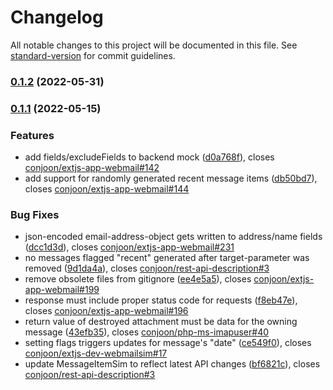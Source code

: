 # Changelog

All notable changes to this project will be documented in this file. See [standard-version](https://github.com/conventional-changelog/standard-version) for commit guidelines.

### [0.1.2](https://github.com/conjoon/extjs-dev-webmailsim/compare/v0.1.1...v0.1.2) (2022-05-31)

### [0.1.1](https://github.com/conjoon/extjs-dev-webmailsim/compare/v0.1.0...v0.1.1) (2022-05-15)


### Features

* add fields/excludeFields to backend mock ([d0a768f](https://github.com/conjoon/extjs-dev-webmailsim/commit/d0a768fbd1c9e8996067f1fca2c0aa45dbaf98dc)), closes [conjoon/extjs-app-webmail#142](https://github.com/conjoon/extjs-app-webmail/issues/142)
* add support for randomly generated recent message items ([db50bd7](https://github.com/conjoon/extjs-dev-webmailsim/commit/db50bd7351472f4dc15af7c8d540fef98d780d06)), closes [conjoon/extjs-app-webmail#144](https://github.com/conjoon/extjs-app-webmail/issues/144)


### Bug Fixes

* json-encoded email-address-object gets written to address/name fields ([dcc1d3d](https://github.com/conjoon/extjs-dev-webmailsim/commit/dcc1d3d6abe02cc5b0956ebf373da7cdb1aa1f53)), closes [conjoon/extjs-app-webmail#231](https://github.com/conjoon/extjs-app-webmail/issues/231)
* no messages flagged "recent" generated after target-parameter was removed ([9d1da4a](https://github.com/conjoon/extjs-dev-webmailsim/commit/9d1da4a46d3e7e2e82da9491e1ca645775278f9a)), closes [conjoon/rest-api-description#3](https://github.com/conjoon/rest-api-description/issues/3)
* remove obsolete files from gitignore ([ee4e5a5](https://github.com/conjoon/extjs-dev-webmailsim/commit/ee4e5a5e668a91b3d3129d28d6055317e09660d3)), closes [conjoon/extjs-app-webmail#199](https://github.com/conjoon/extjs-app-webmail/issues/199)
* response must include proper status code for requests ([f8eb47e](https://github.com/conjoon/extjs-dev-webmailsim/commit/f8eb47ee8fb95882415cfd44d9bb78482fbfbe3b)), closes [conjoon/extjs-app-webmail#196](https://github.com/conjoon/extjs-app-webmail/issues/196)
* return value of destroyed attachment must be data for the owning message ([43efb35](https://github.com/conjoon/extjs-dev-webmailsim/commit/43efb35c993a5298a906ea07dd7476e1b80a7c09)), closes [conjoon/php-ms-imapuser#40](https://github.com/conjoon/php-ms-imapuser/issues/40)
* setting flags triggers updates for message's "date" ([ce549f0](https://github.com/conjoon/extjs-dev-webmailsim/commit/ce549f05f2b04f5e9681022d7521e242d3f558bc)), closes [conjoon/extjs-dev-webmailsim#17](https://github.com/conjoon/extjs-dev-webmailsim/issues/17)
* update MessageItemSim to reflect latest API changes ([bf6821c](https://github.com/conjoon/extjs-dev-webmailsim/commit/bf6821ccce69a643f627d38e2dd9f5e97a0c2c57)), closes [conjoon/rest-api-description#3](https://github.com/conjoon/rest-api-description/issues/3)
